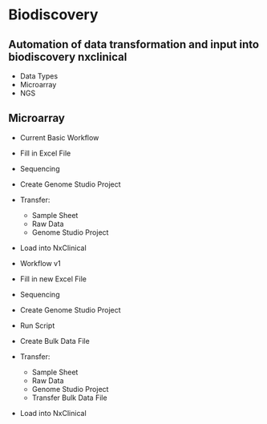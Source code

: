 # Biodiscovery
## Automation of data transformation and input into biodiscovery nxclinical
- Data Types
 - Microarray
 - NGS

## Microarray
- Current Basic Workflow
 - Fill in Excel File
 - Sequencing
 - Create Genome Studio Project
 - Transfer:
   - Sample Sheet
   - Raw Data
   - Genome Studio Project
 - Load into NxClinical


-  Workflow v1
 - Fill in new Excel File
 - Sequencing
 - Create Genome Studio Project
 - Run Script
 - Create Bulk Data File
 - Transfer:
   - Sample Sheet
   - Raw Data
   - Genome Studio Project
   - Transfer Bulk Data File
 - Load into NxClinical